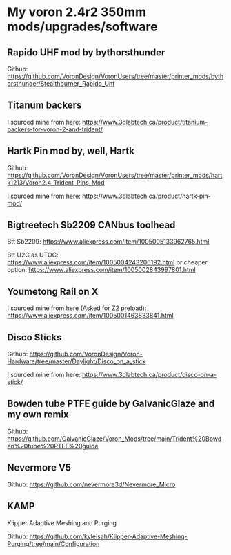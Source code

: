 
# My voron 2.4r2 350mm mods/upgrades/software


## Rapido UHF mod by bythorsthunder

Github: https://github.com/VoronDesign/VoronUsers/tree/master/printer_mods/bythorsthunder/Stealthburner_Rapido_Uhf



## Titanum backers

I sourced mine from here: https://www.3dlabtech.ca/product/titanium-backers-for-voron-2-and-trident/



## Hartk Pin mod by, well, Hartk

Github: https://github.com/VoronDesign/VoronUsers/tree/master/printer_mods/hartk1213/Voron2.4_Trident_Pins_Mod

I sourced mine from here: https://www.3dlabtech.ca/product/hartk-pin-mod/



## Bigtreetech Sb2209 CANbus toolhead

Btt Sb2209: https://www.aliexpress.com/item/1005005133962765.html

Btt U2C as UTOC: https://www.aliexpress.com/item/1005004243206192.html
or cheaper option: https://www.aliexpress.com/item/1005002843997801.html



## Youmetong Rail on X

I sourced mine from here (Asked for Z2 preload): https://www.aliexpress.com/item/1005001463833841.html



## Disco Sticks

Github: https://github.com/VoronDesign/Voron-Hardware/tree/master/Daylight/Disco_on_a_stick

I sourced mine from here: https://www.3dlabtech.ca/product/disco-on-a-stick/



## Bowden tube PTFE guide by GalvanicGlaze and my own remix

Github: https://github.com/GalvanicGlaze/Voron_Mods/tree/main/Trident%20Bowden%20tube%20PTFE%20guide



## Nevermore V5

Github: https://github.com/nevermore3d/Nevermore_Micro


## KAMP

Klipper Adaptive Meshing and Purging

Github: https://github.com/kyleisah/Klipper-Adaptive-Meshing-Purging/tree/main/Configuration
